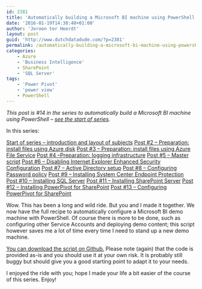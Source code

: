 ```yaml
---
id: 2381
title: 'Automatically building a Microsoft BI machine using PowerShell – Final post (post #14)'
date: '2016-01-19T14:30:40+01:00'
author: 'Jeroen ter Heerdt'
layout: post
guid: 'http://www.dutchdatadude.com/?p=2381'
permalink: /automatically-building-a-microsoft-bi-machine-using-powershell-final-post-post-14/
categories:
    - Azure
    - 'Business Intelligence'
    - SharePoint
    - 'SQL Server'
tags:
    - 'Power Pivot'
    - 'power view'
    - PowerShell
---
```


<em>This post is #14 in the series to automatically build a Microsoft BI machine using PowerShell – <a href="http://www.dutchdatadude.com/automatically-building-a-microsoft-bi-machine-using-powershell-start-of-series/">see the start of series</a>.
</em>

In this series:

<a href="http://www.dutchdatadude.com/automatically-building-a-microsoft-bi-machine-using-powershell-start-of-series/">Start of series – introduction and layout of subjects</a>
<a href="http://www.dutchdatadude.com/automatically-building-a-microsoft-bi-machine-using-powershell-preparation-install-files-using-disk-post-2/">Post #2 – Preparation: install files using Azure disk</a>
<a href="http://www.dutchdatadude.com/automatically-building-a-microsoft-bi-machine-using-powershell-preparation-install-files-using-azure-file-service-post-3/">Post #3 – Preparation: install files using Azure File Service</a>
<a href="http://www.dutchdatadude.com/automatically-building-a-microsoft-bi-machine-using-powershell-preparation-logging-infrastructure-post-4/">Post #4 –Preparation: logging infrastructure</a>
<a href="http://www.dutchdatadude.com/automatically-building-a-microsoft-bi-machine-using-powershell-master-script-post-5/">Post #5 – Master script</a>
<a href="http://www.dutchdatadude.com/automatically-building-a-microsoft-bi-machine-using-powershell-disabling-internet-explorer-enhanced-security-configuration-post-6/">Post #6 – Disabling Internet Explorer Enhanced Security Configuration</a>
<a href="http://www.dutchdatadude.com/automatically-building-a-microsoft-bi-machine-using-powershell-active-directory-setup-post-7/">Post #7 – Active Directory setup</a>
<a href="http://www.dutchdatadude.com/automatically-building-a-microsoft-bi-machine-using-powershell-password-policy-post-8/">Post #8 – Configuring Password policy</a>
<a href="http://www.dutchdatadude.com/automatically-building-a-microsoft-bi-machine-using-powershell-installing-system-center-endpoint-protection-post-9/">Post #9 – Installing System Center Endpoint Protection</a>
<a href="http://www.dutchdatadude.com/automatically-building-a-microsoft-bi-machine-using-powershell-installing-sql-server-post-10/">Post #10 – Installing SQL Server</a>
<a href="http://www.dutchdatadude.com/automatically-building-a-microsoft-bi-machine-using-powershell-installing-sharepoint-post-11/">Post #11 – Installing SharePoint Server</a>
<a href="http://www.dutchdatadude.com/automatically-building-a-microsoft-bi-machine-using-powershell-installing-powerpivot-for-sharepoint-post-12/">Post #12 – Installing PowerPivot for SharePoint</a>
<a href="http://www.dutchdatadude.com/automatically-building-a-microsoft-bi-machine-using-powershell-configuring-powerpivot-post-13/">Post #13 – Configuring PowerPivot for SharePoint</a>

Wow. This has been a long and wild ride. But you and I made it together. We now have the full recipe to automatically configure a Microsoft BI demo machine with PowerShell. Of course there is more to be done, such as configuring other Service Accounts and deploying demo content; this script however saves me a lot of time every time I need to stand up a new demo machine.

<a href="https://github.com/jeroenterheerdt/dutchdatadude/tree/master/Automatically-building-a-Microsoft-BI-machine-using-PowerShell">You can download the script on Github.</a> Please note (again) that the code is provided as-is and you should use it at your own risk. It is probably still buggy but should give you a good starting point to adapt it to your needs.

I enjoyed the ride with you; hope I made your life a bit easier of the course of this series. Enjoy!